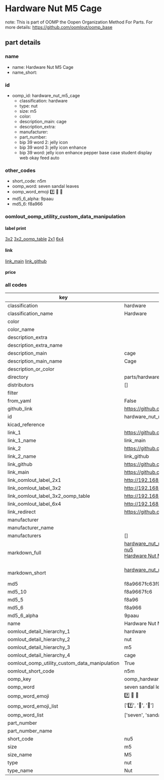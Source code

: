# Hardware Nut M5 Cage  

note: This is part of OOMP the Oopen Organization Method For Parts. For more details: https://github.com/oomlout/oomp_base

##  part details
  







### name
* name: Hardware Nut M5 Cage
* name_short: 
### id
* oomp_id: hardware_nut_m5_cage
  * classification: hardware
  * type: nut
  * size: m5
  * color: 
  * description_main: cage
  * description_extra: 
  * manufacturer: 
  * part_number: 
  * bip 39 word 2: jelly icon
  * bip 39 word 3: jelly icon enhance
  * bip 39 word: jelly icon enhance pepper base case student display web okay feed auto

### other_codes
* short_code: n5m
* oomp_word: seven sandal leaves
* oomp_word_emoji :seven: :sandal: :leaves:
* md5_6_alpha: 9paau
* md5_6: f8a966






### oomlout_oomp_utility_custom_data_manipulation
#### label print
[3x2](http://192.168.1.245:1112/?label=oomp%209paau)
[3x2_oomp_table](http://192.168.1.108:1112/?label=oomp%209paau)
[2x1](http://192.168.1.242:1112/?label=oomp%209paau)
[6x4](http://192.168.1.55:1112/?label=oomp%209paau)    

#### link

[link_main](https://github.com/oomlout/oomlout_oomp_version_1_messy/tree/main/parts/hardware_nut_m5_cage) [link_github](https://github.com/oomlout/oomlout_oomp_version_1_messy/tree/main/parts/hardware_nut_m5_cage)                             

#### price







### all codes 
| key | value |  
| --- | --- |  
| classification | hardware |  
| classification_name | Hardware |  
| color |  |  
| color_name |  |  
| description_extra |  |  
| description_extra_name |  |  
| description_main | cage |  
| description_main_name | Cage |  
| description_or_color |   |  
| directory | parts/hardware_nut_m5_cage |  
| distributors | [] |  
| filter |  |  
| from_yaml | False |  
| github_link | https://github.com/oomlout/oomlout_oomp_part_src/tree/main/parts/hardware_nut_m5_cage |  
| id | hardware_nut_m5_cage |  
| kicad_reference |  |  
| link_1 | https://github.com/oomlout/oomlout_oomp_version_1_messy/tree/main/parts/hardware_nut_m5_cage |  
| link_1_name | link_main |  
| link_2 | https://github.com/oomlout/oomlout_oomp_version_1_messy/tree/main/parts/hardware_nut_m5_cage |  
| link_2_name | link_github |  
| link_github | https://github.com/oomlout/oomlout_oomp_version_1_messy/tree/main/parts/hardware_nut_m5_cage |  
| link_main | https://github.com/oomlout/oomlout_oomp_version_1_messy/tree/main/parts/hardware_nut_m5_cage |  
| link_oomlout_label_2x1 | http://192.168.1.242:1112/?label=oomp%209paau |  
| link_oomlout_label_3x2 | http://192.168.1.245:1112/?label=oomp%209paau |  
| link_oomlout_label_3x2_oomp_table | http://192.168.1.108:1112/?label=oomp%209paau |  
| link_oomlout_label_6x4 | http://192.168.1.55:1112/?label=oomp%209paau |  
| link_redirect | https://github.com/oomlout/oomlout_oomp_version_1_messy/tree/main/parts/hardware_nut_m5_cage |  
| manufacturer |  |  
| manufacturer_name |  |  
| manufacturers | [] |  
| markdown_full | [hardware_nut_m5_cage](none)<br>[nu5](none)<br>[Hardware Nut M5 Cage](none)<br><br> |  
| markdown_short | [hardware_nut_m5_cage](none)<br><br> |  
| md5 | f8a9667fc63f9aec8c897a2e951c13be |  
| md5_10 | f8a9667fc6 |  
| md5_5 | f8a96 |  
| md5_6 | f8a966 |  
| md5_6_alpha | 9paau |  
| name | Hardware Nut M5 Cage |  
| oomlout_detail_hierarchy_1 | hardware |  
| oomlout_detail_hierarchy_2 | nut |  
| oomlout_detail_hierarchy_3 | m5 |  
| oomlout_detail_hierarchy_4 | cage |  
| oomlout_oomp_utility_custom_data_manipulation | True |  
| oomlout_short_code | n5m |  
| oomp_key | oomp_hardware_nut_m5_cage |  
| oomp_word | seven sandal leaves |  
| oomp_word_emoji | :seven: :sandal: :leaves: |  
| oomp_word_emoji_list | [':seven:', ':sandal:', ':leaves:'] |  
| oomp_word_list | ['seven', 'sandal', 'leaves'] |  
| part_number |  |  
| part_number_name |  |  
| short_code | nu5 |  
| size | m5 |  
| size_name | M5 |  
| type | nut |  
| type_name | Nut |  
